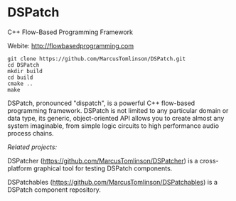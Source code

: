 # DSPatch
C++ Flow-Based Programming Framework

Webite: http://flowbasedprogramming.com

```
git clone https://github.com/MarcusTomlinson/DSPatch.git
cd DSPatch
mkdir build
cd build
cmake ..
make
```

DSPatch, pronounced "dispatch", is a powerful C++ flow-based programming framework. DSPatch is not limited to any particular domain or data type, its generic, object-oriented API allows you to create almost any system imaginable, from simple logic circuits to high performance audio process chains.

*Related projects:*

DSPatcher (https://github.com/MarcusTomlinson/DSPatcher) is a cross-platform graphical tool for testing DSPatch components.

DSPatchables (https://github.com/MarcusTomlinson/DSPatchables) is a DSPatch component repository.
